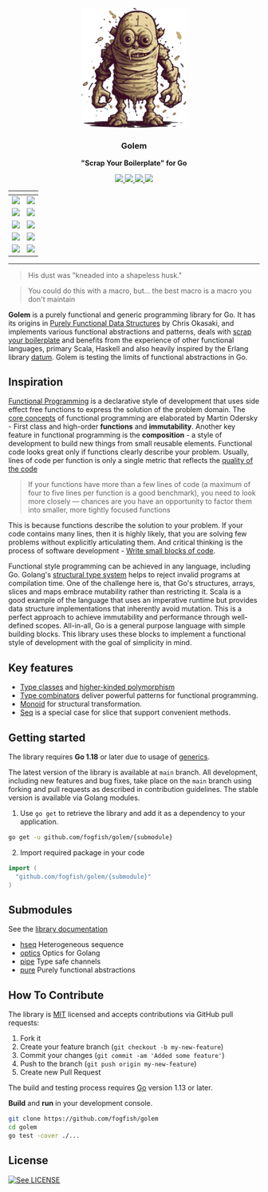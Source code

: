 <p align="center">
  <img src="./doc/golem.svg" height="240" />
  <h3 align="center">Golem</h3>
  <p align="center"><strong>"Scrap Your Boilerplate" for Go</strong></p>

  <p align="center">
    <!-- Build Status  -->
    <a href="https://github.com/fogfish/golem/actions/">
      <img src="https://github.com/fogfish/golem/workflows/build/badge.svg" />
    </a>
    <!-- GitHub -->
    <a href="http://github.com/fogfish/golem">
      <img src="https://img.shields.io/github/last-commit/fogfish/golem.svg" />
    </a>
    <!-- Coverage -->
    <a href="https://coveralls.io/github/fogfish/golem?branch=main">
      <img src="https://coveralls.io/repos/github/fogfish/golem/badge.svg?branch=main" />
    </a>
    <!-- Go Card -->
    <a href="https://goreportcard.com/report/github.com/fogfish/golem">
      <img src="https://goreportcard.com/badge/github.com/fogfish/golem" />
    </a>
  </p>
  <table align="center">
    <thead><tr><th></th><th></th></tr></thead>
    <tbody>
    <!-- Module hseq -->
    <tr><td><a href="https://github.com/fogfish/golem/releases">
      <img src="https://img.shields.io/github/v/tag/fogfish/golem?label=mod&style=flat-square&filter=hseq/*"/>
    </a></td>
    <td><a href="https://pkg.go.dev/github.com/fogfish/golem/hseq">
      <img src="https://img.shields.io/badge/doc-hseq-007d9c?logo=go&logoColor=white&style=flat-square" />
    </a></td></tr>
    <!-- Module optics -->
    <tr><td><a href="https://github.com/fogfish/golem/releases">
      <img src="https://img.shields.io/github/v/tag/fogfish/golem?label=mod&style=flat-square&filter=optics/*" />
    </a></td>
    <td><a href="https://pkg.go.dev/github.com/fogfish/golem/optics">
      <img src="https://img.shields.io/badge/doc-optics-007d9c?logo=go&logoColor=white&style=flat-square" />
    </a></td></tr>
    <!-- Module pipe -->
    <tr><td><a href="https://github.com/fogfish/golem/releases">
      <img src="https://img.shields.io/github/v/tag/fogfish/golem?label=mod&style=flat-square&filter=pipe/*" />
    </a></td>
    <td><a href="https://pkg.go.dev/github.com/fogfish/golem/pipe">
      <img src="https://img.shields.io/badge/doc-pipe-007d9c?logo=go&logoColor=white&style=flat-square" />
    </a></td></tr>
    <!-- Module pure -->
    <tr><td><a href="https://github.com/fogfish/golem/releases">
      <img src="https://img.shields.io/github/v/tag/fogfish/golem?label=mod&style=flat-square&filter=pure/*" />
    </a></td>
    <td><a href="https://pkg.go.dev/github.com/fogfish/golem/pure">
      <img src="https://img.shields.io/badge/doc-pure-007d9c?logo=go&logoColor=white&style=flat-square" />
    </a></td></tr>
    <!-- Module trait -->
    <tr><td><a href="https://github.com/fogfish/golem/releases">
      <img src="https://img.shields.io/github/v/tag/fogfish/golem?label=mod&style=flat-square&filter=trait/*" />
    </a></td>
    <td><a href="https://pkg.go.dev/github.com/fogfish/golem/trait">
      <img src="https://img.shields.io/badge/doc-trait-007d9c?logo=go&logoColor=white&style=flat-square" />
    </a></td></tr>
    </tbody>
  </table>
</p>

--- 

> His dust was "kneaded into a shapeless husk."

> You could do this with a macro, but...
> the best macro is a macro you don't maintain

**Golem** is a purely functional and generic programming library for Go. It has its origins in [Purely Functional Data Structures](okasaki.pdf) by Chris Okasaki, and implements various functional abstractions and patterns, deals with [scrap your boilerplate](https://www.microsoft.com/en-us/research/publication/scrap-your-boilerplate-with-class/) and benefits from the experience of other functional languages, primary Scala, Haskell and also heavily inspired by the Erlang library [datum](https://github.com/fogfish/datum). Golem is testing the limits of functional abstractions in Go.


## Inspiration

[Functional Programming](https://en.wikipedia.org/wiki/Functional_programming) is a declarative style of development that uses side effect free functions to express the solution of the problem domain. The [core concepts](http://www.se-radio.net/2007/07/episode-62-martin-odersky-on-scala/) of functional programming are elaborated by Martin Odersky - First class and high-order **functions** and **immutability**. Another  key feature in functional programming is the **composition** - a style of development to build new things from small reusable elements. Functional code looks great only if functions clearly describe your problem. Usually, lines of code per function is only a single metric that reflects the [quality of the code](https://blog.usejournal.com/solving-embarrassingly-obvious-problems-in-erlang-e3f21a6203cc)

> If your functions have more than a few lines of code (a maximum of four to five lines per function is a good benchmark), you need to look more closely — chances are you have an opportunity to factor them into smaller, more tightly focused functions

This is because functions describe the solution to your problem. If your code contains many lines, then it is highly likely, that you are solving few problems without explicitly articulating them. And critical thinking is the process of software development - [Write small blocks of code](https://blog.ploeh.dk/2019/11/04/the-80-24-rule/).

Functional style programming can be achieved in any language, including Go. Golang's [structural type system](https://en.wikipedia.org/wiki/Structural_type_system) helps to reject invalid programs at compilation time. One of the challenge here is, that Go's structures, arrays, slices and maps embrace mutability rather than restricting it. Scala is a good example of the language that uses an imperative runtime but provides data structure implementations that inherently avoid mutation. This is a perfect approach to achieve immutability and performance through well-defined scopes. All-in-all, Go is a general purpose language with simple building blocks. This library uses these blocks to implement a functional style of development with the goal of simplicity in mind.

## Key features

* [Type classes](doc/typeclass.md) and [higher-kinded polymorphism](doc/higher-kinded-polymorphism.md)
* [Type combinators](doc/combinator.md) deliver powerful patterns for functional programming.
* [Monoid](doc/monoid.md) for structural transformation.
* [Seq](https://godoc.org/github.com/fogfish/golem/hseq) is a special case for slice that support convenient methods. 

## Getting started

The library requires **Go 1.18** or  later due to usage of [generics](https://go.dev/blog/intro-generics).

The latest version of the library is available at `main` branch. All development, including new features and bug fixes, take place on the `main` branch using forking and pull requests as described in contribution guidelines. The stable version is available via Golang modules. 

1. Use `go get` to retrieve the library and add it as a dependency to your application.

```bash
go get -u github.com/fogfish/golem/{submodule}
```

2. Import required package in your code

```go
import (
  "github.com/fogfish/golem/{submodule}"
)
```

## Submodules

See the [library documentation](https://pkg.go.dev/github.com/fogfish/golem)

* [hseq](hseq/README.md) Heterogeneous sequence
* [optics](optics/README.md) Optics for Golang
* [pipe](pipe/README.md) Type safe channels
* [pure](pure/README.md) Purely functional abstractions


## How To Contribute

The library is [MIT](LICENSE) licensed and accepts contributions via GitHub pull requests:

1. Fork it
2. Create your feature branch (`git checkout -b my-new-feature`)
3. Commit your changes (`git commit -am 'Added some feature'`)
4. Push to the branch (`git push origin my-new-feature`)
5. Create new Pull Request


The build and testing process requires [Go](https://golang.org) version 1.13 or later.

**Build** and **run** in your development console.

```bash
git clone https://github.com/fogfish/golem
cd golem
go test -cover ./...
```

## License

[![See LICENSE](https://img.shields.io/github/license/fogfish/golem.svg?style=for-the-badge)](LICENSE)

<!--

https://writings.stephenwolfram.com/2020/12/combinators-and-the-story-of-computation/
https://files.wolframcdn.com/pub/www.wolframscience.com/nks/nks-ch12.pdf
https://www.wolframscience.com/nks/

https://cmc.gitbook.io/go-internals/chapter-ii-interfaces
https://www.cockroachlabs.com/blog/how-we-built-a-vectorized-execution-engine/
http://citeseerx.ist.psu.edu/viewdoc/download;jsessionid=B3EBE6337709E0E494DB7074FC4D247A?doi=10.1.1.17.524&rep=rep1&type=pdf
https://www.cs.cmu.edu/~ckingsf/bioinfo-lectures/skiplists.pdf
https://github.com/avelino/awesome-go#networking


Research on the interface of Golang
https://laptrinhx.com/research-on-the-interface-of-golang-4184713904/


Category Theory 10.1: Monads
https://www.youtube.com/watch?v=gHiyzctYqZ0&list=PLbgaMIhjbmEnaH_LTkxLI7FMa2HsnawM_&index=21&t=4s

TypeScript on steroids
https://dev.to/gcanti/getting-started-with-fp-ts-setoid-39f3
https://dev.to/gcanti/functional-design-combinators-14pn
https://dev.to/gcanti/getting-started-with-fp-ts-setoid-39f3
https://dev.to/gcanti/functional-design-combinators-14pn

Scala Cats
https://typelevel.org/cats/typeclasses.html
https://typelevel.org/cats/typeclasses/monoid.html
https://typelevel.org/cats/typeclasses/semigroup.html

HTK
https://github.com/ocamllabs/higher
https://bow-swift.io/docs/fp-concepts/higher-kinded-types/
https://github.com/gcanti/fp-ts/blob/master/src/Eq.ts


https://go101.org/article/details.html
https://github.com/emirpasic/gods
-->
